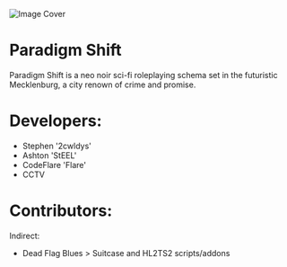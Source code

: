 ![Image Cover](https://github.com/2cwldys/Paradigm-Shift-Private/blob/master/INFORMATION/bannerimage.png)
# Paradigm Shift

Paradigm Shift is a neo noir sci-fi roleplaying schema set in the futuristic Mecklenburg, a city renown of crime and promise.

# Developers:
- Stephen '2cwldys'
- Ashton 'StEEL'
- CodeFlare 'Flare'
- CCTV

# Contributors:
Indirect:
- Dead Flag Blues > Suitcase and HL2TS2 scripts/addons